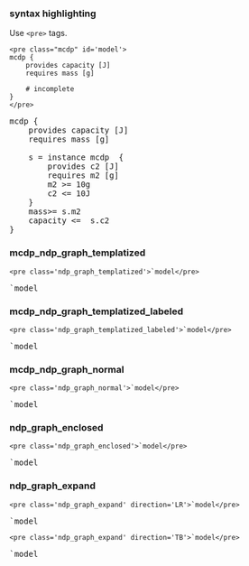 ### syntax highlighting

Use ``<pre>`` tags.

~~~
<pre class="mcdp" id='model'>
mcdp {
	provides capacity [J]
	requires mass [g]

	# incomplete
}
</pre>
~~~


<pre class="mcdp" id='model'>
mcdp {
	provides capacity [J]
	requires mass [g]

	s = instance mcdp  {
		provides c2 [J]
		requires m2 [g]
		m2 >= 10g
		c2 <= 10J
	}
	mass>= s.m2
	capacity <=  s.c2
}
</pre>
 
### mcdp_ndp_graph_templatized

~~~
<pre class='ndp_graph_templatized'>`model</pre>
~~~

<pre class='ndp_graph_templatized'>`model</pre>

### mcdp_ndp_graph_templatized_labeled

~~~
<pre class='ndp_graph_templatized_labeled'>`model</pre>
~~~

<pre class='ndp_graph_templatized_labeled'>`model</pre>


###  mcdp_ndp_graph_normal

~~~
<pre class='ndp_graph_normal'>`model</pre>
~~~

<pre class='ndp_graph_normal'>`model</pre>

### ndp_graph_enclosed

~~~
<pre class='ndp_graph_enclosed'>`model</pre>
~~~

<pre class='ndp_graph_enclosed'>`model</pre>


### ndp_graph_expand

~~~
<pre class='ndp_graph_expand' direction='LR'>`model</pre>
~~~

<pre class='ndp_graph_expand' direction='LR'>`model</pre>

~~~
<pre class='ndp_graph_expand' direction='TB'>`model</pre>
~~~

<pre class='ndp_graph_expand' direction='TB'>`model</pre>

